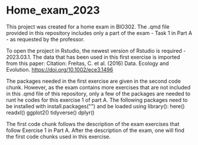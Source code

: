 # Home_exam_2023
This project was created for a home exam in BIO302. The .qmd file provided in this repository includes only a part of the exam - Task 1 in Part A - as requested by the professor. 

To open the project in Rstudio, the newest version of Rstudio is required - 2023.03.1. 
The data that has been used in this first exercise is imported from this paper:
Citation: Freitas, C. et al. (2016) Data. Ecology and Evolution. https://doi.org/10.1002/ece3.1496

The packages needed in the first exercise are given in the second code chunk. However, as the exam contains more exercises that are not included in this .qmd file of this repository, only a few of the packages are needed to runt he codes for this exercise 1 of part A. 
The following packages need to be installed with install.packages("") and be loaded using library(): 
here()
readxl()
ggplot2()
tidyverse()
dplyr()

The first code chunk follows the description of the exam exercises that follow Exercise 1 in Part A. After the description of the exam, one will find the first code chunks used in this exercise. 
